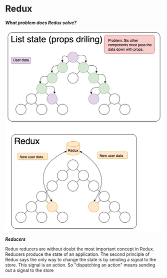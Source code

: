 # Redux

___What problem does Redux solve?___

![State Management](state-management.png)

___Reducers___

Redux reducers are without doubt the most important concept in Redux. Reducers produce the state of an application. The second principle of Redux says the only way to change the state is by sending a signal to the store. This signal is an action. So "dispatching an action" means sending out a signal to the store
